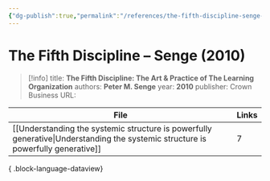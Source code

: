 ```yaml
---
{"dg-publish":true,"permalink":"/references/the-fifth-discipline-senge-2010/"}
---
```



# The Fifth Discipline – Senge (2010)

> [!info]
> title: **The Fifth Discipline: The Art & Practice of The Learning Organization**
> authors: **Peter M. Senge**
> year: **2010**
> publisher: Crown Business
> URL: 



| File                                                                                                                                | Links |
| ----------------------------------------------------------------------------------------------------------------------------------- | ----- |
| [[Understanding the systemic structure is powerfully generative\|Understanding the systemic structure is powerfully generative]] | 7     |

{ .block-language-dataview}
